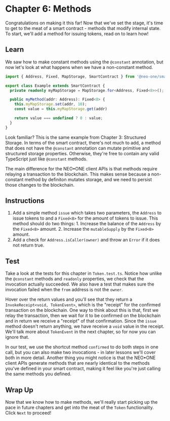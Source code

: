 # Chapter 6: Methods

Congratulations on making it this far! Now that we've set the stage, it's time to get to the meat of a smart contract - methods that modify internal state. To start, we'll add a method for issuing tokens, read on to learn how!

## Learn

We saw how to make constant methods using the `@constant` annotation, but now let's look at what happens when we have a non-constant method.

```typescript
import { Address, Fixed, MapStorage, SmartContract } from '@neo-one/smart-contract';

export class Example extends SmartContract {
  private readonly myMapStorage = MapStorage.for<Address, Fixed<8>>();

  public myMethod(addr: Address): Fixed<8> {
    this.myMapStorage.set(addr, 10);
    const value = this.myMapStorage.get(addr)

    return value === undefined ? 0 : value;
  }
}
```

Look familiar? This is the same example from Chapter 3: Structured Storage. In terms of the smart contract, there's not much to add, a method that does not have the `@constant` annotation can mutate primitive and structured storage properties. Otherwise, they're free to contain any valid TypeScript just like `@constant` methods.

The main difference for the NEO•ONE client APIs is that methods require relaying a transaction to the blockchain. This makes sense because a non-constant method by definiton mutates storage, and we need to persist those changes to the blockchain.

## Instructions

  1. Add a simple method `issue` which takes two parameters, the `Address` to issue tokens to and a `Fixed<8>` for the amount of tokens to issue. This method should do two things:
    1. Increase the balance of the `Address` by the `Fixed<8>` amount.
    2. Increase the `mutableSupply` by the `Fixed<8>` amount.
  2. Add a check for `Address.isCaller(owner)` and throw an `Error` if it does not return true.

## Test

Take a look at the tests for this chapter in `Token.test.ts`. Notice how unlike the `@constant` methods and `readonly` properties, we check that the invocation actually succeeded. We also have a test that makes sure the invocation failed when the `from` address is not the `owner`.

Hover over the return values and you'll see that they return a `InvokeReceipt<void, TokenEvent>`, which is the "receipt" for the confirmed transaction on the blockchain. One way to think about this is that, first we relay the transaction, then we wait for it to be confirmed on the blockchain and in return we receive a "receipt" of that confirmation. Since the `issue` method doesn't return anything, we have receive a `void` value in the receipt. We'll talk more about `TokenEvent` in the next chapter, so for now you can ignore that.

In our test, we use the shortcut method `confirmed` to do both steps in one call, but you can also make two invocations - in later lessons we'll cover both in more detail. Another thing you might notice is that the NEO•ONE client APIs generate methods that are nearly identical to the methods you've defined in your smart contract, making it feel like you're just calling the same methods you defined.

## Wrap Up

Now that we know how to make methods, we'll really start picking up the pace in future chapters and get into the meat of the `Token` functionality. Click `Next` to proceed!

